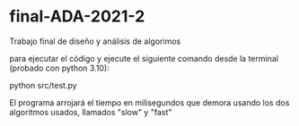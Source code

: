 # final-ADA-2021-2
Trabajo final de diseño y análisis de algorimos

para ejecutar el código y ejecute el siguiente comando desde la terminal (probado con python 3.10):

python src/test.py

El programa arrojará el tiempo en milisegundos que demora usando los dos algoritmos usados, llamados "slow" y "fast"
